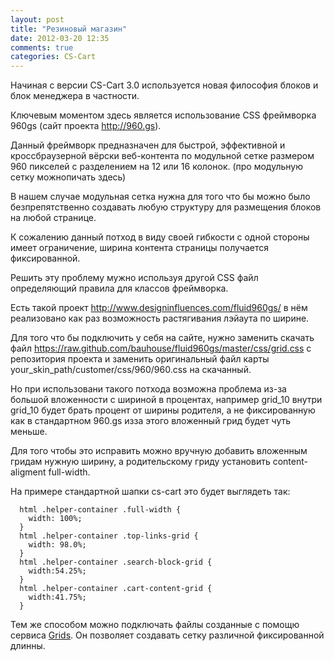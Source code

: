 ```yaml
---
layout: post
title: "Резиновый магазин"
date: 2012-03-20 12:35
comments: true
categories: CS-Cart
---
```

Начиная с версии CS-Cart 3.0 используется новая философия блоков и блок менеджера в частности.

Ключевым моментом здесь является использование CSS фреймворка 960gs (сайт проекта http://960.gs).

<!-- more -->

Данный фреймворк предназначен для быстрой, эффективной и кроссбраузерной вёрски веб-контента по модульной сетке размером 960 пикселей с разделением на 12 или 16 колонок.
(про модульную сетку можнопичать здесь)

В нашем случае модульная сетка нужна для того что бы можно было безпрепятственно создавать любую структуру для размещения блоков на любой странице.

К сожалению данный потход в виду своей гибкости с одной стороны имеет ограничение, ширина контента страницы получается фиксированной.

Решить эту проблему мужно используя другой CSS файл определяющий правила для классов фреймворка.

Есть такой проект http://www.designinfluences.com/fluid960gs/ в нём реализовано как раз возможность растягивания лэйаута по ширине.

Для того что бы подключить у себя на сайте, нужно заменить скачать файл https://raw.github.com/bauhouse/fluid960gs/master/css/grid.css с репозитория проекта и заменить оригинальный файл карты your_skin_path/customer/css/960/960.css на скачанный.

Но при использовани такого потхода возможна проблема из-за большой вложенности с шириной в процентах, например grid_10 внутри grid_10 будет брать процент от ширины родителя, а не фиксированную как в стандартном 960.gs изза этого вложенный грид будет чуть меньше.

Для того чтобы это исправить можно вручную добавить вложенным гридам нужную ширину, а родительскому гриду установить content-aligment full-width.

На примере стандартной шапки cs-cart это будет выглядеть так:

```
  html .helper-container .full-width {
    width: 100%;
  }
  html .helper-container .top-links-grid {
    width: 98.0%;
  }
  html .helper-container .search-block-grid {
    width:54.25%;
  }
  html .helper-container .cart-content-grid {
    width:41.75%;
  }
```

Тем же способом можно подключать файлы созданные с помощю сервиса [Grids](http://grids.heroku.com/). Он позволяет создавать сетку различной фиксированной длинны.
